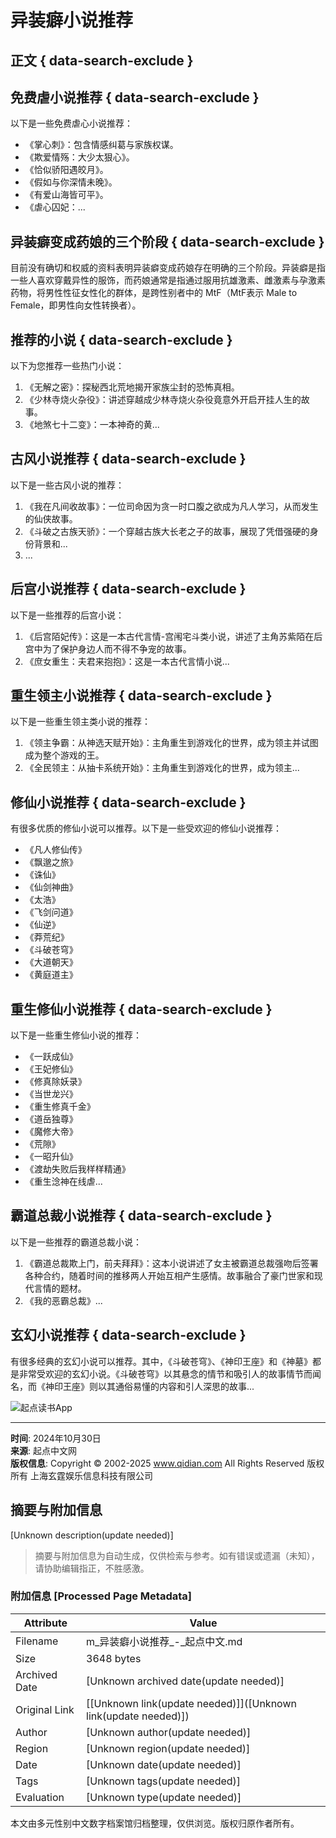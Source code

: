 # 异装癖小说推荐

## 正文 { data-search-exclude }


## 免费虐小说推荐 { data-search-exclude }

以下是一些免费虐心小说推荐：
- 《掌心刺》：包含情感纠葛与家族权谋。
- 《欺爱情殇：大少太狠心》。
- 《恰似骄阳遇皎月》。
- 《假如与你深情未晚》。
- 《有爱山海皆可平》。
- 《虐心囚妃：...

## 异装癖变成药娘的三个阶段 { data-search-exclude }

目前没有确切和权威的资料表明异装癖变成药娘存在明确的三个阶段。异装癖是指一些人喜欢穿戴异性的服饰，而药娘通常是指通过服用抗雄激素、雌激素与孕激素药物，将男性性征女性化的群体，是跨性别者中的 MtF（MtF表示 Male to Female，即男性向女性转换者）。

## 推荐的小说 { data-search-exclude }

以下为您推荐一些热门小说：
1. 《无解之密》：探秘西北荒地揭开家族尘封的恐怖真相。
2. 《少林寺烧火杂役》：讲述穿越成少林寺烧火杂役竟意外开启开挂人生的故事。
3. 《地煞七十二变》：一本神奇的黄...

## 古风小说推荐 { data-search-exclude }

以下是一些古风小说的推荐：
1. 《我在凡间收故事》：一位司命因为贪一时口腹之欲成为凡人学习，从而发生的仙侠故事。
2. 《斗破之古族天骄》：一个穿越古族大长老之子的故事，展现了凭借强硬的身份背景和...
3. ...

## 后宫小说推荐 { data-search-exclude }

以下是一些推荐的后宫小说：
1. 《后宫陌妃传》：这是一本古代言情-宫闱宅斗类小说，讲述了主角苏紫陌在后宫中为了保护身边人而不得不争宠的故事。
2. 《庶女重生：夫君来抱抱》：这是一本古代言情小说...

## 重生领主小说推荐 { data-search-exclude }

以下是一些重生领主类小说的推荐：
1. 《领主争霸：从神选天赋开始》：主角重生到游戏化的世界，成为领主并试图成为整个游戏的王。
2. 《全民领主：从抽卡系统开始》：主角重生到游戏化的世界，成为领主...

## 修仙小说推荐 { data-search-exclude }

有很多优质的修仙小说可以推荐。以下是一些受欢迎的修仙小说推荐：
- 《凡人修仙传》
- 《飘邈之旅》
- 《诛仙》
- 《仙剑神曲》
- 《太浩》
- 《飞剑问道》
- 《仙逆》
- 《莽荒纪》
- 《斗破苍穹》
- 《大道朝天》
- 《黄庭道主》

## 重生修仙小说推荐 { data-search-exclude }

以下是一些重生修仙小说的推荐：
- 《一跃成仙》
- 《王妃修仙》
- 《修真除妖录》
- 《当世龙兴》
- 《重生修真千金》
- 《道岳独尊》
- 《魔修大帝》
- 《荒隙》
- 《一昭升仙》
- 《渡劫失败后我样样精通》
- 《重生淰神在线虐...

## 霸道总裁小说推荐 { data-search-exclude }

以下是一些推荐的霸道总裁小说：
1. 《霸道总裁欺上门，前夫拜拜》：这本小说讲述了女主被霸道总裁强吻后签署各种合约，随着时间的推移两人开始互相产生感情。故事融合了豪门世家和现代言情的题材。
2. 《我的恶霸总裁》...

## 玄幻小说推荐 { data-search-exclude }

有很多经典的玄幻小说可以推荐。其中，《斗破苍穹》、《神印王座》和《神墓》都是非常受欢迎的玄幻小说。《斗破苍穹》以其悬念的情节和吸引人的故事情节而闻名，而《神印王座》则以其通俗易懂的内容和引人深思的故事...

![起点读书App](https://imgservices-1252317822.image.myqcloud.com/coco/s03032023/fb9dbdd4.avvf16.png)

---

**时间**: 2024年10月30日  
**来源**: 起点中文网  
**版权信息**: Copyright © 2002-2025 www.qidian.com All Rights Reserved 版权所有 上海玄霆娱乐信息科技有限公司
<!-- tcd_original_link https://m.qidian.com/ask/tqbtutunjlwsk -->


## 摘要与附加信息

<!-- tcd_abstract -->
[Unknown description(update needed)]
<!-- tcd_abstract_end -->

> 摘要与附加信息为自动生成，仅供检索与参考。如有错误或遗漏（未知），请协助编辑指正，不胜感激。

### 附加信息 [Processed Page Metadata]

| Attribute       | Value                                  |
|-----------------|----------------------------------------|
| Filename        | m_异装癖小说推荐_-_起点中文.md                             |
| Size            | 3648 bytes                           |
| Archived Date   | [Unknown archived date(update needed)]                             |
| Original Link   | [[Unknown link(update needed)]]([Unknown link(update needed)])                       |
| Author          | [Unknown author(update needed)]                               |
| Region          | [Unknown region(update needed)]                               |
| Date            | [Unknown date(update needed)]                                 |
| Tags            | [Unknown tags(update needed)]                                 |
| Evaluation            | [Unknown type(update needed)]                                 |
<!-- tcd_table_end -->

本文由多元性别中文数字档案馆归档整理，仅供浏览。版权归原作者所有。
